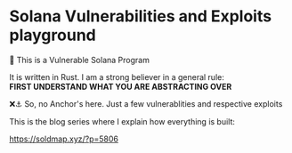 # Solana Vulnerabilities and Exploits playground

👿 This is a Vulnerable Solana Program 

It is written in Rust. I am a strong believer in a general rule:</br>
**FIRST UNDERSTAND WHAT YOU ARE ABSTRACTING OVER**

❌⚓ So, no Anchor's here. Just a few vulnerablities and respective exploits</br>

This is the blog series where I explain how everything is built:</br> 

https://soldmap.xyz/?p=5806

